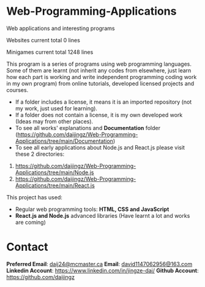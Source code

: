 # Web-Programming-Applications
Web applications and interesting programs

Websites current total 0 lines

Minigames current total 1248 lines

This program is a series of programs using web programming languages. Some of them are learnt (not inherit any codes from elsewhere, just learn how each part is working and write independent programming coding work in my own program) from online tutorials, developed licensed projects and courses.
* If a folder includes a license, it means it is an imported repository (not my work, just used for learning).
* If a folder does not contain a license, it is my own developed work (Ideas may from other places).
* To see all works' explanations and  **Documentation** folder (https://github.com/daijingz/Web-Programming-Applications/tree/main/Documentation)
* To see all early applications about Node.js and React.js please visit these 2 directories:
1. https://github.com/daijingz/Web-Programming-Applications/tree/main/Node.js
2. https://github.com/daijingz/Web-Programming-Applications/tree/main/React.js

This project has used:
* Regular web programming tools: **HTML, CSS and JavaScript**
* **React.js and Node.js** advanced libraries (Have learnt a lot and works are coming)

# Contact
**Preferred Email**: daij24@mcmaster.ca
**Email**: david1147062956@163.com
**Linkedin Account**: https://www.linkedin.com/in/jingze-dai/
**Github Account**: https://github.com/daijingz 

